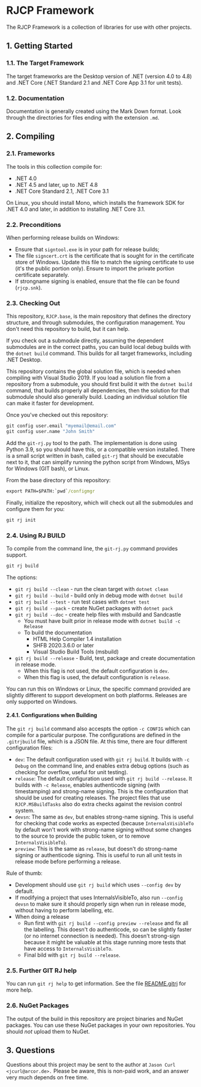 # RJCP Framework <!-- omit in toc -->

The RJCP Framework is a collection of libraries for use with other projects.

## 1. Getting Started

### 1.1. The Target Framework

The target frameworks are the Desktop version of .NET (version 4.0 to 4.8) and
.NET Core (.NET Standard 2.1 and .NET Core App 3.1 for unit tests).

### 1.2. Documentation

Documentation is generally created using the Mark Down format. Look through the
directories for files ending with the extension `.md`.

## 2. Compiling

### 2.1. Frameworks

The tools in this collection compile for:

* .NET 4.0
* .NET 4.5 and later, up to .NET 4.8
* .NET Core Standard 2.1, .NET Core 3.1

On Linux, you should install Mono, which installs the framework SDK for .NET 4.0
and later, in addition to installing .NET Core 3.1.

### 2.2. Preconditions

When performing release builds on Windows:

* Ensure that `signtool.exe` is in your path for release builds;
* The file `signcert.crt` is the certificate that is sought for in the
  certificate store of Windows. Update this file to match the signing
  certificate to use (it's the public portion only). Ensure to import the
  private portion certificate separately.
* If strongname signing is enabled, ensure that the file can be found
  (`rjcp.snk`).

### 2.3. Checking Out

This repository, `RJCP.base`, is the main repository that defines the directory
structure, and through submodules, the configuration management. You don't need
this repository to build, but it can help.

If you check out a submodule directly, assuming the dependent submodules are in
the correct paths, you can build local debug builds with the `dotnet build`
command. This builds for all target frameworks, including .NET Desktop.

This repository contains the global solution file, which is needed when
compiling with Visual Studio 2019. If you load a solution file from a repository
from a submodule, you should first build it with the `dotnet build` command,
that builds properly all dependencies, then the solution for that submodule
should also generally build. Loading an individual solution file can make it
faster for development.

Once you've checked out this repository:

```cmd
git config user.email "myemail@email.com"
git config user.name "John Smith"
```

Add the `git-rj.py` tool to the path. The implementation is done using Python
3.9, so you should have this, or a compatible version installed. There is a
small script written in bash, called `git-rj` that should be executable next to
it, that can simplify running the python script from Windows, MSys for Windows
(GIT bash), or Linux.

From the base directory of this repository:

```cmd
export PATH=$PATH:`pwd`/configmgr
```

Finally, initialize the repository, which will check out all the submodules and
configure them for you:

```cmd
git rj init
```

### 2.4. Using RJ BUILD

To compile from the command line, the `git-rj.py` command provides support.

```cmd
git rj build
```

The options:

* `git rj build --clean` - run the clean target with `dotnet clean`
* `git rj build --build` - build only in debug mode with `dotnet build`
* `git rj build --test` - run test cases with `dotnet test`
* `git rj build --pack` - create NuGet packages with `dotnet pack`
* `git rj build --doc` - create help files with msbuild and Sandcastle
  * You must have built prior in release mode with `dotnet build -c Release`
  * To build the documentation
    * HTML Help Compiler 1.4 installation
    * SHFB 2020.3.6.0 or later
    * Visual Studio Build Tools (msbuild)
* `git rj build --release` - Build, test, package and create documentation in
  release mode.
  * When this flag is not used, the default configuration is `dev`.
  * When this flag is used, the default configuration is `release`.

You can run this on Windows or Linux, the specific command provided are slightly
different to support development on both platforms. Releases are only supported
on Windows.

#### 2.4.1. Configurations when Building

The `git rj build` command also accespts the option `-c CONFIG` which can
compile for a particular purpose. The configurations are defined in the
`.gitrjbuild` file, which is a JSON file. At this time, there are four different
configuration files:

* `dev`: The default configuration used with `git rj build`. It builds with `-c
  Debug` on the command line, and enables extra debug options (such as checking
  for overflow, useful for unit testing).
* `release`: The default configuration used with `git rj build --release`. It
  builds with `-c Release`, enables authenticode signing (with timestamping) and
  strong-name signing. This is the configuration that should be used for
  creating releases. The project files that use `RJCP.MSBuildTasks` also do
  extra checks against the revision control system.
* `devsn`: The same as `dev`, but enables strong-name signing. This is useful
  for checking that code works as expected (because `InternalsVisibleTo` by
  default won't work with strong-name signing without some changes to the source
  to provide the public token, or to remove `InternalsVisibleTo`).
* `preview`: This is the same as `release`, but doesn't do strong-name signing
  or authenticode signing. This is useful to run all unit tests in release mode
  before performing a release.

Rule of thumb:

* Development should use `git rj build` which uses `--config dev` by default.
* If modifying a project that uses InternalsVisibleTo, also run `--config devsn`
  to make sure it should properly sign when run in release mode, without having
  to perform labelling, etc.
* When doing a release
  * Run first with `git rj build --config preview --release` and fix all the
    labelling. This doesn't do authenticode, so can be slightly faster (or no
    internet connection is needed). This doesn't strong-sign because it might be
    valuable at this stage running more tests that have access to
    `InternalsVisibleTo`.
  * Final bild with `git rj build --release`.

### 2.5. Further GIT RJ help

You can run `git rj help` to get information. See the file
[README.gitrj](configmgr/README.gitrj.md) for more help.

### 2.6. NuGet Packages

The output of the build in this repository are project binaries and NuGet
packages. You can use these NuGet packages in your own repositories. You should
*not* upload them to NuGet.

## 3. Questions

Questions about this project may be sent to the author at `Jason Curl
<jcurl@arcor.de>.` Please be aware, this is non-paid work, and an answer very
much depends on free time.
